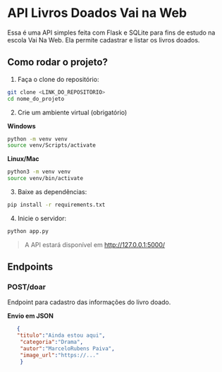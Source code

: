 # API Livros Doados Vai na Web

Essa é uma API simples feita com Flask e SQLite para fins de estudo na escola Vai Na Web. Ela permite cadastrar e listar os livros doados.

## Como rodar o projeto?

1. Faça o clone do repositório:
```bash
git clone <LINK_DO_REPOSITÓRIO>
cd nome_do_projeto
```

2. Crie um ambiente virtual (obrigatório)

**Windows**
```bash
python -m venv venv
source venv/Scripts/activate
```

**Linux/Mac**
```bash
python3 -m venv venv
source venv/bin/activate
```

3. Baixe as dependências:
```bash
pip install -r requirements.txt
```
4. Inicie o servidor:
```bash
python app.py
```

>A API estará disponível em http://127.0.0.1:5000/


## Endpoints

### POST/doar

Endpoint para cadastro das informações do livro doado.

**Envio em JSON**
```json
   {
   "titulo":"Ainda estou aqui",
    "categoria":"Drama",
    "autor":"MarceloRubens Paiva",
    "image_url":"https://..."
    }
```